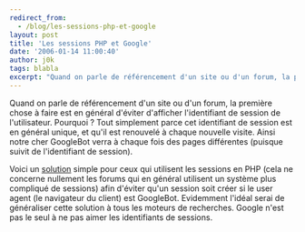 ```yaml
---
redirect_from:
  - /blog/les-sessions-php-et-google
layout: post
title: 'Les sessions PHP et Google'
date: '2006-01-14 11:00:40'
author: j0k
tags: blabla
excerpt: "Quand on parle de référencement d'un site ou d'un forum, la première chose à faire est en général d'éviter d'afficher l'identifiant de session de l'utilisateur.     \nPourquoi ?   Tout simplement parce cet identifiant de session est en général unique, et qu'il est renouvelé à chaque nouvelle visite. Ainsi notre cher GoogleBot verra à chaque fois des pages      …"
---
```


Quand on parle de référencement d'un site ou d'un forum, la première chose à faire est en général d'éviter d'afficher l'identifiant de session de l'utilisateur.
Pourquoi ?   Tout simplement parce cet identifiant de session est en général unique, et qu'il est renouvelé à chaque nouvelle visite. Ainsi notre cher GoogleBot verra à chaque fois des pages différentes (puisque suivit de l'identifiant de session).

Voici un [solution](http://www.vouchertrader.co.uk/blog/2006/01/11/a-further-problem-with-php-session-ids-and-google/) simple pour ceux qui utilisent les sessions en PHP (cela ne concerne nullement les forums qui en général utilisent un système plus compliqué de sessions) afin d'éviter qu'un session soit créer si le user agent (le navigateur du client) est GoogleBot. Evidemment l'idéal serai de généraliser cette solution à tous les moteurs de recherches. Google n'est pas le seul à ne pas aimer les identifiants de sessions.
